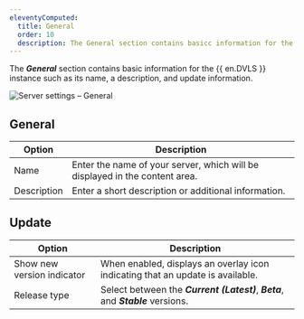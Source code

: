 ```yaml
---
eleventyComputed:
  title: General
  order: 10
  description: The General section contains basicc information for the {{ en.DVLS }} instance such as its name, a description, and update information.
---
```

The ***General*** section contains basic information for the {{ en.DVLS }} instance such as its name, a description, and update information.

![Server settings – General](https://webdevolutions.azureedge.net/docs/en/server/ServerOp2126.png) 

## General

| Option      | Description                                                                 |
|-------------|-----------------------------------------------------------------------------|
| Name        | Enter the name of your server, which will be displayed in the content area. |
| Description | Enter a short description or additional information.                        |

## Update

| Option                     | Description                                                                       |
|----------------------------|-----------------------------------------------------------------------------------|
| Show new version indicator | When enabled, displays an overlay icon indicating that an update is available.    |
| Release type               | Select between the ***Current (Latest)***, ***Beta***, and ***Stable*** versions. |
